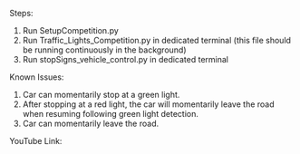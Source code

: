 Steps:
1. Run SetupCompetition.py
2. Run Traffic_Lights_Competition.py in dedicated terminal (this file should be running continuously in the background)
3. Run stopSigns_vehicle_control.py in dedicated terminal

Known Issues:
1. Car can momentarily stop at a green light.
2. After stopping at a red light, the car will momentarily leave the road when resuming following green light detection.
3. Car can momentarily leave the road.

YouTube Link:
